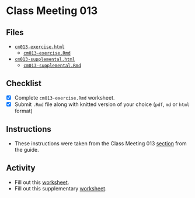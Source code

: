 # Class Meeting 013

## Files
* [`cm013-exercise.html`](https://dy-lin.github.io/stat545-participation/cm013/cm013-exercise.html)
  * [`cm013-exercise.Rmd`](https://github.com/dy-lin/stat545-participation/blob/master/cm013/cm013-exercise.Rmd)
* [`cm013-supplemental.html`](https://dy-lin.github.io/stat545-participation/cm013/cm013-supplemental.html)
  * [`cm013-supplemental.Rmd`](https://github.com/dy-lin/stat545-participation/blob/master/cm013/cm013-supplemental.Rmd)

## Checklist
- [x] Complete `cm013-exercise.Rmd` worksheet.
- [x] Submit `.Rmd` file along with knitted version of your choice (`pdf`, `md` or `html` format)

## Instructions
* These instructions were taken from the Class Meeting 013 [section](https://stat545guidebook.netlify.com/effective-visualizations.html) from the guide.

## Activity
* Fill out this [worksheet](https://github.com/STAT545-UBC/Classroom/raw/master/cm013.Rmd).
* Fill out this supplementary [worksheet](https://raw.githubusercontent.com/STAT545-UBC/Classroom/master/tutorials/cm013-supplemental.Rmd).



